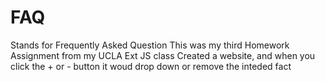 # FAQ
Stands for Frequently Asked Question
This was my third Homework Assignment from my UCLA Ext JS class
Created a website, and when you click the + or - button it woud drop down or remove the inteded fact
